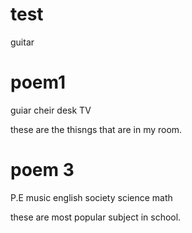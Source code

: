 # test
guitar

# poem1
guiar
cheir
desk
TV

these are the thisngs that are in my room.

# poem 3
P.E
music
english
society
science
math

these are most popular subject in school.
